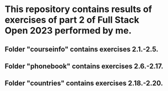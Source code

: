 # This repository contains results of exercises of part 2 of Full Stack Open 2023 performed by me.

## Folder "courseinfo" contains exercises 2.1.-2.5.

## Folder "phonebook" contains exercises 2.6.-2.17.

## Folder "countries" contains exercises 2.18.-2.20.